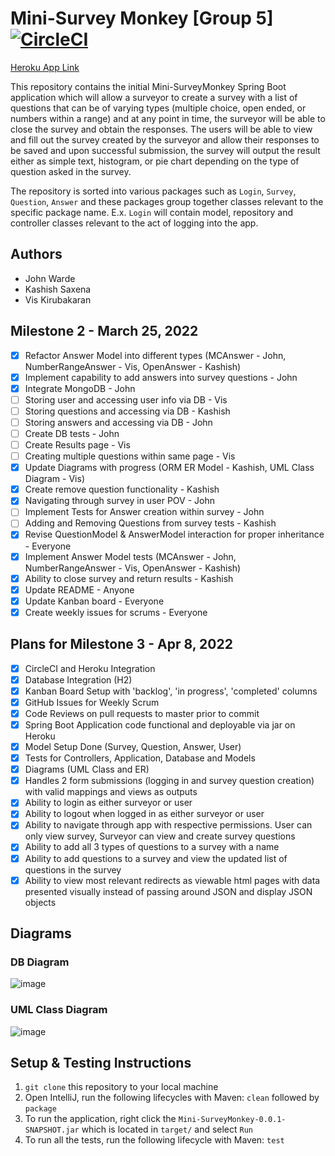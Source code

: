 # Mini-Survey Monkey [Group 5] [![CircleCI](https://circleci.com/gh/Imcool4789/Mini-SurveyMonkey/tree/master.svg?style=svg)](https://circleci.com/gh/Imcool4789/Mini-SurveyMonkey/tree/master)

[Heroku App Link](https://minisurveymonkey.herokuapp.com/)

This repository contains the initial Mini-SurveyMonkey Spring Boot application which will allow a surveyor to create a survey with a list of questions that can be of varying types (multiple choice, open ended, or numbers within a range) and at any point in time, the surveyor will be able to close the survey and obtain the responses. The users will be able to view and fill out the survey created by the surveyor and allow their responses to be saved and upon successful submission, the survey will output the result either as simple text, histogram, or pie chart depending on the type of question asked in the survey. 

The repository is sorted into various packages such as `Login`, `Survey`, `Question`, `Answer` and these packages group together classes relevant to the specific package name. E.x. `Login` will contain model, repository and controller classes relevant to the act of logging into the app.

## Authors

- John Warde 
- Kashish Saxena
- Vis Kirubakaran

## Milestone 2 - March 25, 2022
- [x] Refactor Answer Model into different types (MCAnswer - John, NumberRangeAnswer - Vis, OpenAnswer - Kashish)
- [x] Implement capability to add answers into survey questions - John
- [x] Integrate MongoDB - John
- [ ] Storing user and accessing user info via DB - Vis
- [ ] Storing questions and accessing via DB - Kashish
- [ ] Storing answers and accessing via DB - John
- [ ] Create DB tests - John
- [ ] Create Results page - Vis
- [ ] Creating multiple questions within same page - Vis
- [x] Update Diagrams with progress (ORM ER Model - Kashish, UML Class Diagram - Vis)
- [x] Create remove question functionality - Kashish
- [x] Navigating through survey in user POV - John
- [ ] Implement Tests for Answer creation within survey - John
- [ ] Adding and Removing Questions from survey tests - Kashish
- [x] Revise QuestionModel & AnswerModel interaction for proper inheritance - Everyone
- [x] Implement Answer Model tests (MCAnswer - John, NumberRangeAnswer - Vis, OpenAnswer - Kashish)
- [x] Ability to close survey and return results - Kashish
- [x] Update README - Anyone
- [x] Update Kanban board - Everyone
- [x] Create weekly issues for scrums - Everyone

## Plans for Milestone 3 - Apr 8, 2022
- [x] CircleCI and Heroku Integration
- [x] Database Integration (H2)
- [x] Kanban Board Setup with 'backlog', 'in progress', 'completed' columns
- [x] GitHub Issues for Weekly Scrum
- [x] Code Reviews on pull requests to master prior to commit
- [x] Spring Boot Application code functional and deployable via jar on Heroku
- [x] Model Setup Done (Survey, Question, Answer, User)
- [x] Tests for Controllers, Application, Database and Models
- [x] Diagrams (UML Class and ER)
- [x] Handles 2 form submissions (logging in and survey question creation) with valid mappings and views as outputs 
- [x] Ability to login as either surveyor or user  
- [x] Ability to logout when logged in as either surveyor or user
- [x] Ability to navigate through app with respective permissions. User can only view survey, Surveyor can view and create survey questions
- [x] Ability to add all 3 types of questions to a survey with a name 
- [x] Ability to add questions to a survey and view the updated list of questions in the survey
- [x] Ability to view most relevant redirects as viewable html pages with data presented visually instead of passing around JSON and display JSON objects  

## Diagrams

### DB Diagram
![image](https://github.com/Imcool4789/Mini-SurveyMonkey/blob/master/diagrams/Group5_DB_Diagram_John_Warde.png)

### UML Class Diagram
![image](https://user-images.githubusercontent.com/72267229/160118708-a4e2f8c4-0671-4576-acb2-8bba005ad8d2.png)


## Setup & Testing Instructions
1.  `git clone` this repository to your local machine
2.  Open IntelliJ, run the following lifecycles with Maven: `clean` followed by `package`
3.  To run the application, right click the `Mini-SurveyMonkey-0.0.1-SNAPSHOT.jar` which is located in `target/` and select `Run`
4.  To run all the tests, run the following lifecycle with Maven: `test`

